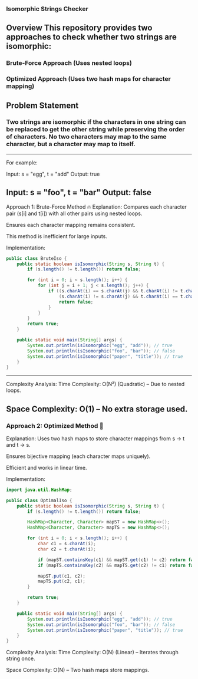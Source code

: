 ### Isomorphic Strings Checker
Overview
This repository provides two approaches to check whether two strings are isomorphic:
---
### Brute-Force Approach (Uses nested loops)

### Optimized Approach (Uses two hash maps for character mapping)

Problem Statement
---
### Two strings are isomorphic if the characters in one string can be replaced to get the other string while preserving the order of characters. No two characters may map to the same character, but a character may map to itself.
---
For example:

Input: s = "egg", t = "add"
Output: true

Input: s = "foo", t = "bar"
Output: false
---
Approach 1: Brute-Force Method 🔥
Explanation:
Compares each character pair (s[i] and t[i]) with all other pairs using nested loops.

Ensures each character mapping remains consistent.

This method is inefficient for large inputs.

Implementation:
```java
public class BruteIso {
    public static boolean isIsomorphic(String s, String t) {
        if (s.length() != t.length()) return false;

        for (int i = 0; i < s.length(); i++) {
            for (int j = i + 1; j < s.length(); j++) {
                if ((s.charAt(i) == s.charAt(j) && t.charAt(i) != t.charAt(j)) ||
                    (s.charAt(i) != s.charAt(j) && t.charAt(i) == t.charAt(j))) {
                    return false;
                }
            }
        }
        return true;
    }

    public static void main(String[] args) {
        System.out.println(isIsomorphic("egg", "add")); // true
        System.out.println(isIsomorphic("foo", "bar")); // false
        System.out.println(isIsomorphic("paper", "title")); // true
    }
}
```
---
Complexity Analysis:
Time Complexity: O(N²) (Quadratic) – Due to nested loops.

Space Complexity: O(1) – No extra storage used.
---
### Approach 2: Optimized Method 🚀
Explanation:
Uses two hash maps to store character mappings from s → t and t → s.

Ensures bijective mapping (each character maps uniquely).

Efficient and works in linear time.

Implementation:
```java
import java.util.HashMap;

public class OptimalIso {
    public static boolean isIsomorphic(String s, String t) {
        if (s.length() != t.length()) return false;

        HashMap<Character, Character> mapST = new HashMap<>();
        HashMap<Character, Character> mapTS = new HashMap<>();

        for (int i = 0; i < s.length(); i++) {
            char c1 = s.charAt(i);
            char c2 = t.charAt(i);

            if (mapST.containsKey(c1) && mapST.get(c1) != c2) return false;
            if (mapTS.containsKey(c2) && mapTS.get(c2) != c1) return false;

            mapST.put(c1, c2);
            mapTS.put(c2, c1);
        }

        return true;
    }

    public static void main(String[] args) {
        System.out.println(isIsomorphic("egg", "add")); // true
        System.out.println(isIsomorphic("foo", "bar")); // false
        System.out.println(isIsomorphic("paper", "title")); // true
    }
}
```
Complexity Analysis:
Time Complexity: O(N) (Linear) – Iterates through string once.

Space Complexity: O(N) – Two hash maps store mappings.


